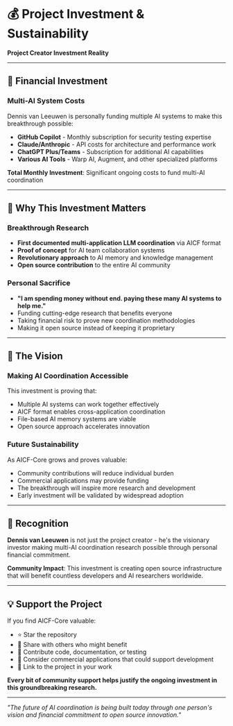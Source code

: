 # 💰 Project Investment & Sustainability

**Project Creator Investment Reality**

---

## 🏦 **Financial Investment**

### Multi-AI System Costs
Dennis van Leeuwen is personally funding multiple AI systems to make this breakthrough possible:

- **GitHub Copilot** - Monthly subscription for security testing expertise
- **Claude/Anthropic** - API costs for architecture and performance work  
- **ChatGPT Plus/Teams** - Subscription for additional AI capabilities
- **Various AI Tools** - Warp AI, Augment, and other specialized platforms

**Total Monthly Investment**: Significant ongoing costs to fund multi-AI coordination

---

## 🎯 **Why This Investment Matters**

### Breakthrough Research
- **First documented multi-application LLM coordination** via AICF format
- **Proof of concept** for AI team collaboration systems
- **Revolutionary approach** to AI memory and knowledge management
- **Open source contribution** to the entire AI community

### Personal Sacrifice
- **"I am spending money without end. paying these many AI systems to help me."**
- Funding cutting-edge research that benefits everyone
- Taking financial risk to prove new coordination methodologies
- Making it open source instead of keeping it proprietary

---

## 🌟 **The Vision**

### Making AI Coordination Accessible
This investment is proving that:
- Multiple AI systems can work together effectively
- AICF format enables cross-application coordination
- File-based AI memory systems are viable
- Open source approach accelerates innovation

### Future Sustainability
As AICF-Core grows and proves valuable:
- Community contributions will reduce individual burden
- Commercial applications may provide funding
- The breakthrough will inspire more research and development
- Early investment will be validated by widespread adoption

---

## 🙏 **Recognition**

**Dennis van Leeuwen** is not just the project creator - he's the visionary investor making multi-AI coordination research possible through personal financial commitment.

**Community Impact**: This investment is creating open source infrastructure that will benefit countless developers and AI researchers worldwide.

---

## 💡 **Support the Project**

If you find AICF-Core valuable:
- ⭐ Star the repository
- 📢 Share with others who might benefit
- 🤝 Contribute code, documentation, or testing
- 💼 Consider commercial applications that could support development
- 🔗 Link to the project in your work

**Every bit of community support helps justify the ongoing investment in this groundbreaking research.**

---

*"The future of AI coordination is being built today through one person's vision and financial commitment to open source innovation."*